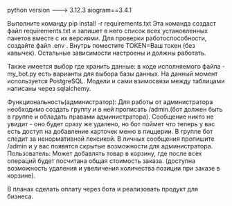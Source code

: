 python version ---> 3.12.3
aiogram==3.4.1


Выполните команду pip install -r requirements.txt Эта команда создаст файл requirements.txt и запишет в него список всех установленных пакетов вместе с их версиями.
Для проверки работоспособности, создайте файл .env . Внутрь поместите TOKEN=Ваш токен (без кавычек). Остальные зависимости настроены и должны работать.

Также имеется выбор где хранить данные: в коде исполняемого файла - my_bot.py есть варианты для выбора базы данных. На данный момент используется PostgreSQL. Модели и сами взимосвязи между таблицами написаны через sqlalchemy. 

Функциональность(администратор): Для работы от администратора необходимо создать группу и в ней прописать /admin.(бот должен быть в группе и обладать правами администратора). Сообщение никто не увидит - оно будет сразу же удалено, но бот поймет что теперь у вас есть доступ на добавление карточек меню в пиццерии. В группе бот следит за ненормативной лексикой. В личных сообщения пропишите /admin и у вас появятся скрытые возможности для администратора.
Пользователь: Может добавлять товар в корзину, где после всех операций будет посчитана общая стоимость заказа. (доступна возможность удаления и увеличения количества позиции при заказе в корзине).

В планах сделать оплату через бота и реализовать продукт для бизнеса. 
